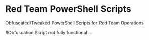 # Red Team PowerShell Scripts
Obfuscated/Tweaked PowerShell Scripts for Red Team Operations

#Obfuscation Script not fully functional ..
